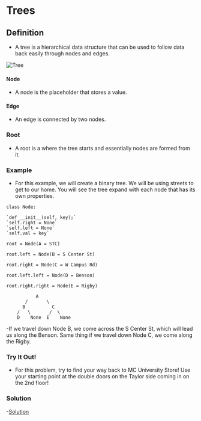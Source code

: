 # Trees


## Definition
- A tree is a hierarchical data structure that can be used to follow data back easily through nodes and edges. 



![Tree](https://media.geeksforgeeks.org/wp-content/cdn-uploads/20201129105858/Tree-Basic-Terminology.png)

#### Node
- A node is the placeholder that stores a value.


#### Edge
- An edge is connected by two nodes.

### Root
- A root is a where the tree starts and essentially nodes are formed from it.


### Example
- For this example, we will create a binary tree. We will be using streets to get to our home. You will see the tree expand with each node that has its own properties.

`class Node:`

    `def __init__(self, key);`
    `self.right = None`
    `self.left = None`
    `self.val = key`

`root = Node(A = STC)`

`root.left = Node(B = S Center St)`

`root.right = Node(C = W Campus Rd)`

`root.left.left = Node(D = Benson)`

`root.right.right = Node(E = Rigby)`

               A
           /       \
          B          C
        /   \       /  \
        D    None  E    None
     

-If we travel down Node B, we come across the S Center St, which will lead us along the Benson. Same thing if we travel down Node C, we come along the Rigby.



### Try It Out!
- For this problem, try to find your way back to MC University Store! Use your starting point at the double doors on the Taylor side coming in on the 2nd floor!


### Solution
-[Solution](treesolution.md)